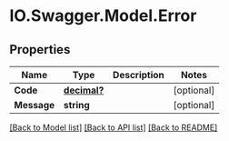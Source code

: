 # IO.Swagger.Model.Error
## Properties

Name | Type | Description | Notes
------------ | ------------- | ------------- | -------------
**Code** | [**decimal?**](BigDecimal.md) |  | [optional] 
**Message** | **string** |  | [optional] 

[[Back to Model list]](../README.md#documentation-for-models) [[Back to API list]](../README.md#documentation-for-api-endpoints) [[Back to README]](../README.md)

